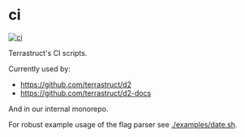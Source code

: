 # ci

[![ci](https://github.com/terrastruct/ci/actions/workflows/ci.yml/badge.svg)](https://github.com/terrastruct/ci/actions/workflows/ci.yml)

Terrastruct's CI scripts.

Currently used by:

- https://github.com/terrastruct/d2
- https://github.com/terrastruct/d2-docs

And in our internal monorepo.

For robust example usage of the flag parser see [./examples/date.sh](./examples/date.sh).
